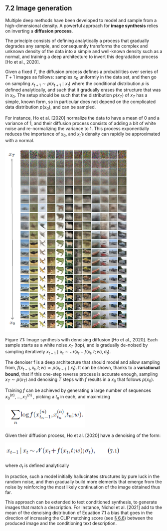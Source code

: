 ## 7.2    Image generation

Multiple deep methods have been developed to model and sample from a high-dimensional density. A powerful approach for **image synthesis** relies on inverting a **diffusion process**. 

The principle consists of defining analytically a process that gradually degrades any sample, and consequently transforms the complex and unknown density of the data into a simple and well-known density such as a normal, and training a deep architecture to invert this degradation process [Ho et al., 2020].

Given a fixed $T$, the diffusion process defines a probabilities over series of $T+1$ images as follows: samples $x_0$ uniformly in the data set, and then go on sampling $x_{t+1} ∼p(x_{t+1} \mid  x_t)$ where the conditional distribution $p$ is defined analytically, and such that it gradually erases the structure that was in $x_0$. The setup should be such that the distribution $p(x_T)$ of $x_T$ has a simple, known form, so in particular does not depend on the complicated data distribution $p(x_0)$, and can be sampled.

For instance, Ho et al. [2020] normalize the data to have a mean of 0 and a variance of 1, and their diffusion process consists of adding a bit of white noise and re-normalizing the variance to 1. This process exponentially reduces the importance of $x_0$, and $x_t$’s density can rapidly be approximated with a normal.

![image-20230618175617869](media1/image-20230618175617869.png)

Figure 7.1: Image synthesis with denoising diffusion [Ho et al., 2020]. Each sample starts as a white noise
$x_T$ (top), and is gradually de-noised by sampling iteratively $x_{t−1} \mid x_t ∼𝒩 (x_t+f(x_t,t;w),σ_t)$.

The denoiser f is a deep architecture that should model and allow sampling from, $f(x_{t−1},x_t,t;w)≃p(x_{t−1} \mid  x_t)$. It can be shown, thanks to a **variational bound**, that if this one-step reverse process is accurate enough, sampling $x_T ∼p(x_T)$ and denoising $T$ steps with $f$ results in a $x_0$ that follows $p(x_0)$.

Training $f$ can be achieved by generating a large number of sequences $x^{(n)}_0 ,...,x^{(n)}_T$ , picking a $t_n$ in each, and maximizing

![image-20230618175942346](media1/image-20230618175942346.png)

Given their diffusion process, Ho et al. [2020] have a denoising of the form:

![image-20230618180147883](media1/image-20230618180147883.png)

where $σ_t$ is defined analytically 

In practice, such a model initially hallucinates structures by pure luck in the random noise, and then gradually build more elements that emerge from the noise by reinforcing the most likely continuation of the image obtained thus far.

This approach can be extended to text conditioned synthesis, to generate images that match a description. For instance, Nichol et al. [2021] add to the mean of the denoising distribution of Equation 7.1 a bias that goes in the direction of increasing the CLIP matching score (see [§ 6.6](6_6_Text_image_representations.md)) between the produced image and the conditioning text description.



